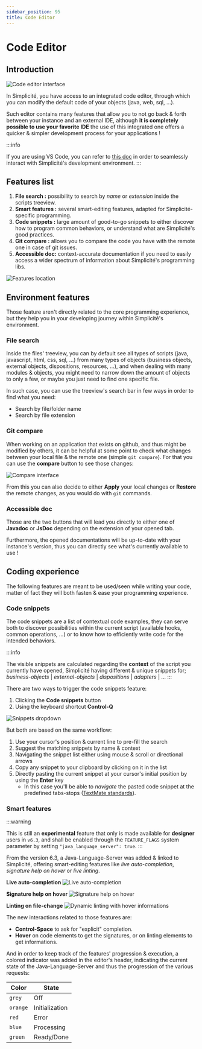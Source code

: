```yaml
---
sidebar_position: 95
title: Code Editor
---
```


Code Editor
===========

## Introduction

![Code editor interface](img/codeeditor/ui.png)

In Simplicité, you have access to an integrated code editor, through which you can modify the default code of your objects (java, web, sql, ...).

Such editor contains many features that allow you to not go back & forth between your instance and an external IDE, although **it is completely possible to use your favorite IDE** the use of this integrated one offers a quicker & simpler development process for your applications !

:::info

If you are using VS Code, you can refer to [this doc](docs/docs/devops/external-editor.md) in order to seamlessly interact with Simplicité's development environment.
:::

## Features list

1. **File search :** possibility to search by *name* or *extension* inside the scripts treeview.
2. **Smart features :** several smart-editing features, adapted for Simplicité-specific programming.
3. **Code snippets :** large amount of good-to-go snippets to either discover how to program common behaviors, or understand what are Simplicité's good practices.
4. **Git compare :** allows you to compare the code you have with the remote one in case of git issues.
5. **Accessible doc:** context-accurate documentation if you need to easily access a wider spectrum of information about Simplicité's programming libs.

![Features location](img/codeeditor/features.png)

## Environment features

Those feature aren't directly related to the core programming experience, but they help you in your developing journey within Simplicité's environment. 

### File search

Inside the files' treeview, you can by default see all types of scripts (java, javascript, html, css, sql, ...) from many types of objects (business objects, external objects, dispositions, resources, ...), and when dealing with many modules & objects, you might need to narrow down the amount of objects to only a few, or maybe you just need to find one specific file.

In such case, you can use the treeview's search bar in few ways in order to find what you need:

- Search by file/folder name
- Search by file extension


### Git compare

When working on an application that exists on github, and thus might be modified by others, it can be helpful at some point to check what changes between your local file & the remote one (simple `git compare`). For that you can use the **compare** button to see those changes:

![Compare interface](img/codeeditor/compare.png)

From this you can also decide to either **Apply** your local changes or **Restore** the remote changes, as you would do with `git` commands.

### Accessible doc

Those are the two buttons that will lead you directly to either one of **Javadoc** or **JsDoc** depending on the extension of your opened tab.

Furthermore, the opened documentations will be up-to-date with your instance's version, thus you can directly see what's currently available to use !

## Coding experience

The following features are meant to be used/seen while writing your code, matter of fact they will both fasten & ease your programming experience.

### Code snippets

The code snippets are a list of contextual code examples, they can serve both to discover possibilities within the current script (available hooks, common operations, ...) or to know how to efficiently write code for the intended behaviors.

:::info

The visible snippets are calculated regarding the **context** of the script you currently have opened, Simplicité having different & unique snippets for; &nbsp; *business-objects* | *external-objects* | *dispositions* | *adapters* | ...
:::

There are two ways to trigger the code snippets feature:

1. Clicking the **Code snippets** button
2. Using the keyboard shortcut **Control-Q**

![Snippets dropdown](img/codeeditor/snippets.png)

But both are based on the same workflow:

1. Use your cursor's position & current line to pre-fill the search
2. Suggest the matching snippets by name & context
3. Navigating the snippet list either using mouse & scroll or directional arrows
4. Copy any snippet to your clipboard by clicking on it in the list
5. Directly pasting the current snippet at your cursor's initial position by using the **Enter** key
   - In this case you'll be able to *navigate* the pasted code snippet at the predefined tabs-stops ([TextMate standards](https://macromates.com/textmate/manual/snippets)).

### Smart features

:::warning

This is still an **experimental** feature that only is made available for **designer** users in `v6.3`, and shall be enabled through the `FEATURE_FLAGS` system parameter by setting `"java_language_server": true`.
:::

From the version 6.3, a Java-Language-Server was added & linked to Simplicité, offering smart-editing features like *live auto-completion*, *signature help on hover* or *live linting*.

**Live auto-completion**
![Live auto-completion](img/codeeditor/completion.png)

**Signature help on hover**
![Signature help on hover](img/codeeditor/signaturehelp.png)

**Linting on file-change**
![Dynamic linting with hover informations](img/codeeditor/linting.png)

The new interactions related to those features are:

- **Control-Space** to ask for "explicit" completion.
- **Hover** on code elements to get the signatures, or on linting elements to get informations.

And in order to keep track of the features' progression & execution, a colored indicator was added in the editor's header, indicating the current state of the Java-Language-Server and thus the progression of the various requests:

| Color | State |
|-------|-------|
| `grey` | Off |
| `orange` | Initialization |
| `red` | Error |
| `blue` | Processing |
| `green` | Ready/Done |